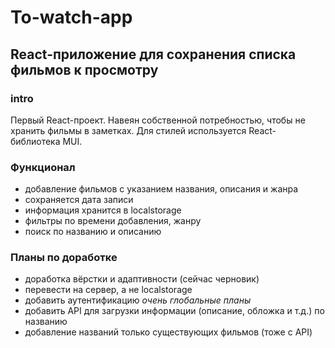 # To-watch-app

## React-приложение для сохранения списка фильмов к просмотру

### intro
Первый React-проект. Навеян собственной потребностью, чтобы не хранить фильмы в заметках.
Для стилей используется React-библиотека MUI. 

### Функционал

* добавление фильмов с указанием названия, описания и жанра
* сохраняется дата записи
* информация хранится в localstorage
* фильтры по времени добавления, жанру
* поиск по названию и описанию

### Планы по доработке

* доработка вёрстки и адаптивности (сейчас черновик)
* перевести на сервер, а не localstorage
* добавить аутентификацию
*очень глобальные планы*
* добавить API для загрузки информации (описание, обложка и т.д.) по названию
* добавление названий только существующих фильмов (тоже с API) 

